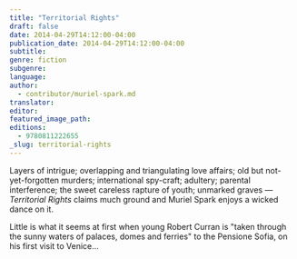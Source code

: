 ```yaml
---
title: "Territorial Rights"
draft: false
date: 2014-04-29T14:12:00-04:00
publication_date: 2014-04-29T14:12:00-04:00
subtitle:
genre: fiction
subgenre:
language:
author:
  - contributor/muriel-spark.md
translator:
editor:
featured_image_path:
editions:
  - 9780811222655
_slug: territorial-rights
---
```


Layers of intrigue; overlapping and triangulating love affairs; old but not-yet-forgotten murders; international spy-craft; adultery; parental interference; the sweet careless rapture of youth; unmarked graves — _Territorial Rights_ claims much ground and Muriel Spark enjoys a wicked dance on it.

Little is what it seems at first when young Robert Curran is "taken through the sunny waters of palaces, domes and ferries" to the Pensione Sofia, on his first visit to Venice...

